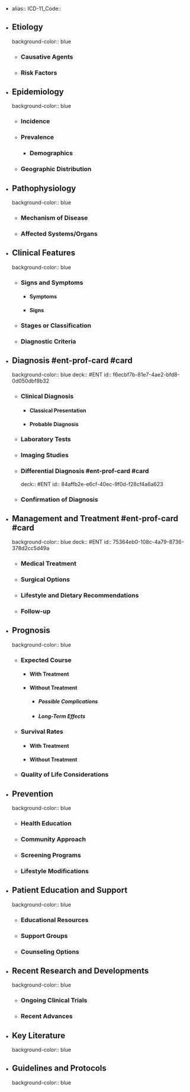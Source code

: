 - alias::
  ICD-11_Code::
- ## Etiology
  background-color:: blue
	- ### Causative Agents
	- ### Risk Factors
- ## Epidemiology
  background-color:: blue
	- ### Incidence
	- ### Prevalence
		- ### Demographics
	- ### Geographic Distribution
- ## Pathophysiology
  background-color:: blue
	- ### Mechanism of Disease
	- ### Affected Systems/Organs
- ## Clinical Features
  background-color:: blue
	- ### Signs and Symptoms
		- #### Symptoms
		- #### Signs
	- ### Stages or Classification
	- ### Diagnostic Criteria
- ## Diagnosis #ent-prof-card #card
  background-color:: blue
  deck:: #ENT
  id:: f6ecbf7b-81e7-4ae2-bfd8-0d050dbf8b32
	- ### Clinical Diagnosis
		- #### Classical Presentation
		- #### Probable Diagnosis
	- ### Laboratory Tests
	- ### Imaging Studies
	- ### Differential Diagnosis #ent-prof-card #card
	  deck:: #ENT
	  id:: 84affb2e-e6cf-40ec-9f0d-f28cf4a6a623
	- ### Confirmation of Diagnosis
- ## Management and Treatment #ent-prof-card #card
  background-color:: blue
  deck:: #ENT
  id:: 75364eb0-108c-4a79-8736-378d2cc5d49a
	- ### Medical Treatment
	- ### Surgical Options
	- ### Lifestyle and Dietary Recommendations
	- ### Follow-up
- ## Prognosis
  background-color:: blue
	- ### Expected Course
		- #### With Treatment
		- #### Without Treatment
			- ##### Possible Complications
			- ##### Long-Term Effects
	- ### Survival Rates
		- #### With Treatment
		- #### Without Treatment
	- ### Quality of Life Considerations
- ## Prevention
  background-color:: blue
	- ### Health Education
	- ### Community Approach
	- ### Screening Programs
	- ### Lifestyle Modifications
- ## Patient Education and Support
  background-color:: blue
	- ### Educational Resources
	- ### Support Groups
	- ### Counseling Options
- ## Recent Research and Developments
  background-color:: blue
	- ### Ongoing Clinical Trials
	- ### Recent Advances
- ## Key Literature
  background-color:: blue
- ## Guidelines and Protocols
  background-color:: blue